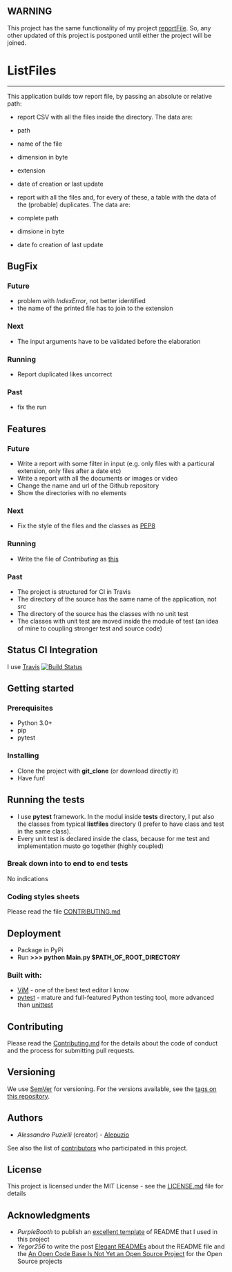 ## WARNING

This project has the same functionality of my project [reportFile](https://github.com/alepuzio/reportFile).
So, any other updated of this project is postponed until either the project will be joined.


# ListFiles
--------
This application builds tow report file, by passing an absolute or relative path:

- report CSV with all the files inside the directory. The data are: 
 - path
 - name of the file
 - dimension in byte
 - extension
 - date of creation or last update

- report with all the files and, for every of these, a table with the data of the (probable) duplicates. The data are: 
 - complete path
 - dimsione in byte
 - date fo creation of last update

## BugFix

### Future
 - problem with _IndexError_, not better identified
 - the name of the printed file has to join to the extension

### Next
 - The input arguments have to be validated before the elaboration

### Running
 - Report duplicated likes uncorrect

### Past
 - fix the run

## Features

### Future
- Write a report with some filter in input (e.g. only files with a particural extension, only files after a date etc)
- Write a report with all the documents or images or video 
- Change the name and url of the Github repository
- Show the directories with no elements 

### Next
- Fix the style of the files and the classes as [PEP8](https://www.python.org/dev/peps/pep-0008/)

### Running
- Write the file of _Contributing_ as [this](https://gist.github.com/PurpleBooth/b24679402957c63ec426/forks)

### Past
- The project is structured for CI in Travis
- The directory of the source has the same name of the application, not _src_
- The directory of the source has the classes with no unit test
- The classes with unit test are moved inside the module of test (an idea of mine to coupling stronger test and source code)


## Status CI Integration
 
 I use [Travis](https://travis-ci.org/)
 [![Build Status](https://travis-ci.org/alepuzio/listfiles.svg?branch=master)](https://travis-ci.org/alepuzio/list-files)

## Getting started

### Prerequisites

- Python 3.0+
- pip
- pytest 

### Installing

- Clone the project with **git_clone** (or download directly it)
- Have fun!


## Running the tests

- I use **pytest** framework. In the modul inside __tests__ directory, I put also the classes from typical __listfiles__ directory (I prefer to have class and test in the same class).
- Every unit test is declared inside the class, because for me test and implementation musto go together (highly coupled)

### Break down into to end to end tests

No indications

	
### Coding styles sheets

Please read the file [CONTRIBUTING.md](http://github.com/alepuzio/listfiles/CONTRIBUTING.md)

## Deployment
 
- Package in PyPi
- Run    **>>> python Main.py $PATH_OF_ROOT_DIRECTORY**
 
### Built with:

- [ViM](http://www.vim.org) - one of the best text editor I know
- [pytest](https://pytest.org) - mature and full-featured Python testing tool, more advanced than [unittest](https://docs.python.org/3/library/unittest.html)

## Contributing

Please read the [Contributing.md](http://github.com/alepuzio/listfiles/CONTRIBUTING.md) for the details about the code of conduct and the process for submitting pull requests.

## Versioning

We use [SemVer](http://semver.org/) for versioning. For the versions available, see the [tags on this repository](https://github.com/alepuzio/listfiles/tags). 

## Authors

- *Alessandro Puzielli* (creator) - [Alepuzio](https://github.com/alepuzio)

See also the list of [contributors](https://github.com/alepuzio/listfiles/contributors) who participated in this project.

## License

This project is licensed under the MIT License - see the [LICENSE.md](LICENSE.md) file for details

## Acknowledgments

- *PurpleBooth* to publish an [excellent template](https://gist.github.com/PurpleBooth/109311bb0361f32d87a2) of README that I used in this project 
- *Yegor256* to write the post [Elegant READMEs](https://www.yegor256.com/2019/04/23/elegant-readme.html) about the README file and the [An Open Code Base Is Not Yet an Open Source Project](https://www.yegor256.com/2018/05/08/open-source-attributes.html) for the Open Source projects

